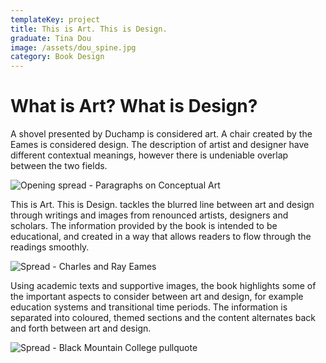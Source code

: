 ```yaml
---
templateKey: project
title: This is Art. This is Design.
graduate: Tina Dou
image: /assets/dou_spine.jpg
category: Book Design
---
```

# What is Art? What is Design?

A shovel presented by Duchamp is considered art. A chair created by the Eames is considered design. The description of artist and designer have different contextual meanings, however there is undeniable overlap between the two fields.

![Opening spread - Paragraphs on Conceptual Art](/assets/dou_openingspread_v2.jpg)

This is Art. This is Design. tackles the blurred line between art and design through writings and images from renounced artists, designers and scholars. The information provided by the book is intended to be educational, and created in a way that allows readers to flow through the readings smoothly. 

![Spread - Charles and Ray Eames ](/assets/dou_spread1.jpg)

Using academic texts and supportive images, the book highlights some of the important aspects to consider between art and design, for example education systems and transitional time periods. The information is separated into coloured, themed sections and the content alternates back and forth between art and design.

![Spread - Black Mountain College pullquote](/assets/dou_spread2.jpg)
